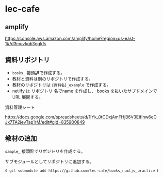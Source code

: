 # lec-cafe

## amplify

https://console.aws.amazon.com/amplify/home?region=us-east-1#/d3muvkqb3ogkfv



## 資料リポジトリ

- `books_` 接頭辞で作成する。
- 教材と資料は別のリポジトリで作成する。
- 教材のリポジトリは `{資料名}_example` で作成する。
- netlify は リポジトリ 名でname を作成し、 books を抜いたサブドメインで URL 展開する。

資料管理シート

https://docs.google.com/spreadsheets/d/1lYk_0tCDxjAmFHjB6V3Eiflhw6eCJx7TA2jevTap1rM/edit#gid=835900849

## 教材の追加

`sample_` 接頭辞でリポジトリを作成する。

サブモジュールとしてリポジトリに追加する。

```bash
$ git submodule add https://github.com/lec-cafe/books_nuxtjs_practice books/nuxtjs_practice
```

